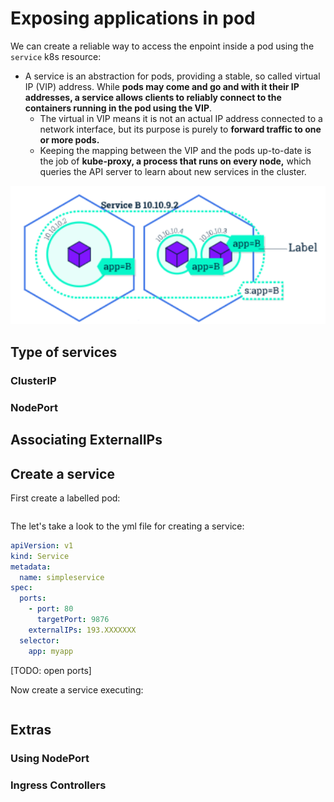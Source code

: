 # Exposing applications in pod

We can create a reliable way to access the enpoint inside a pod using the `service` k8s resource:

- A service is an abstraction for pods, providing a stable, so called virtual IP (VIP) address. While __pods may come and go and with it their IP addresses, a service allows clients to reliably connect to the containers running in the pod using the VIP__. 
    - The virtual in VIP means it is not an actual IP address connected to a network interface, but its purpose is purely to __forward traffic to one or more pods.__
    - Keeping the mapping between the VIP and the pods up-to-date is the job of __kube-proxy, a process that runs on every node,__ which queries the API server to learn about new services in the cluster.

![Kubernetes service schema](img/service.png)

## Type of services

### ClusterIP

### NodePort

## Associating ExternalIPs


## Create a service

First create a labelled pod:

```bash
```

The let's take a look to the yml file for creating a service:

```yaml
apiVersion: v1
kind: Service
metadata:
  name: simpleservice
spec:
  ports:
    - port: 80
      targetPort: 9876
    externalIPs: 193.XXXXXXX
  selector:
    app: myapp
```

[TODO: open ports]

Now create a service executing:

```bash

```




## Extras

### Using NodePort



### Ingress Controllers
